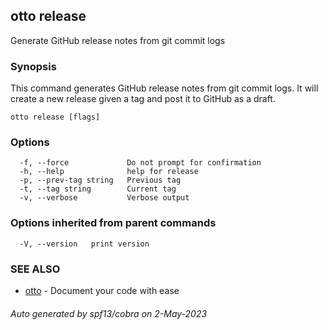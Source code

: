 ## otto release

Generate GitHub release notes from git commit logs

### Synopsis

This command generates GitHub release notes from git commit logs.
It will create a new release given a tag and post it to GitHub as a draft.

```
otto release [flags]
```

### Options

```
  -f, --force             Do not prompt for confirmation
  -h, --help              help for release
  -p, --prev-tag string   Previous tag
  -t, --tag string        Current tag
  -v, --verbose           Verbose output
```

### Options inherited from parent commands

```
  -V, --version   print version
```

### SEE ALSO

* [otto](otto.md)	 - Document your code with ease

###### Auto generated by spf13/cobra on 2-May-2023

